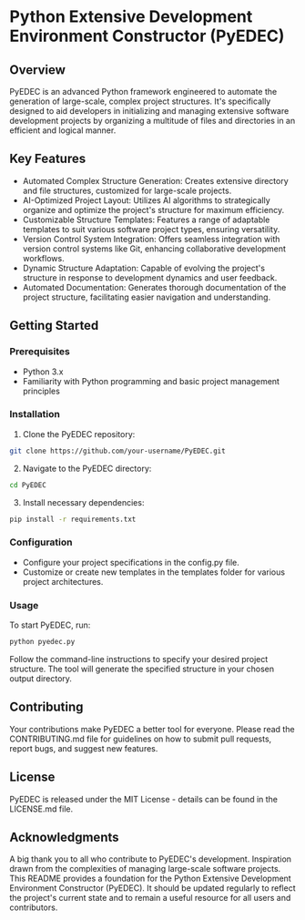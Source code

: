 # Python Extensive Development Environment Constructor (PyEDEC)

## Overview
PyEDEC is an advanced Python framework engineered to automate the generation of large-scale, complex project structures. It's specifically designed to aid developers in initializing and managing extensive software development projects by organizing a multitude of files and directories in an efficient and logical manner.

## Key Features
- Automated Complex Structure Generation: Creates extensive directory and file structures, customized for large-scale projects.
- AI-Optimized Project Layout: Utilizes AI algorithms to strategically organize and optimize the project's structure for maximum efficiency.
- Customizable Structure Templates: Features a range of adaptable templates to suit various software project types, ensuring versatility.
- Version Control System Integration: Offers seamless integration with version control systems like Git, enhancing collaborative development workflows.
- Dynamic Structure Adaptation: Capable of evolving the project's structure in response to development dynamics and user feedback.
- Automated Documentation: Generates thorough documentation of the project structure, facilitating easier navigation and understanding.

## Getting Started

### Prerequisites
- Python 3.x
- Familiarity with Python programming and basic project management principles

### Installation
1. Clone the PyEDEC repository:
```bash
git clone https://github.com/your-username/PyEDEC.git
```
2. Navigate to the PyEDEC directory:
```bash
cd PyEDEC
```
3. Install necessary dependencies:
```bash
pip install -r requirements.txt
```
### Configuration
- Configure your project specifications in the config.py file.
- Customize or create new templates in the templates folder for various project architectures.

### Usage
To start PyEDEC, run:
```bash
python pyedec.py
```
Follow the command-line instructions to specify your desired project structure. The tool will generate the specified structure in your chosen output directory.

## Contributing
Your contributions make PyEDEC a better tool for everyone. Please read the CONTRIBUTING.md file for guidelines on how to submit pull requests, report bugs, and suggest new features.

## License
PyEDEC is released under the MIT License - details can be found in the LICENSE.md file.

## Acknowledgments
A big thank you to all who contribute to PyEDEC's development. Inspiration drawn from the complexities of managing large-scale software projects. This README provides a foundation for the Python Extensive Development Environment Constructor (PyEDEC). It should be updated regularly to reflect the project's current state and to remain a useful resource for all users and contributors.
